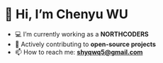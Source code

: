 # 👋 Hi, I’m Chenyu WU

- 💻 I’m currently working as a **NORTHCODERS**  
- 🌱 Actively contributing to **open-source projects**  
- 📫 How to reach me: **shyqwq5@gmail.com**
